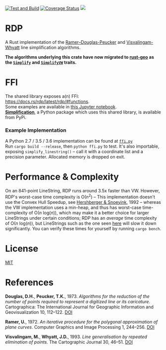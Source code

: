 [![Test and Build](https://github.com/urschrei/rdp/actions/workflows/test.yml/badge.svg)](https://github.com/urschrei/rdp/actions/workflows/test.yml) [![Coverage Status](https://coveralls.io/repos/github/urschrei/rdp/badge.svg?branch=master)](https://coveralls.io/github/urschrei/rdp?branch=master) [![](https://img.shields.io/crates/v/rdp.svg)](https://crates.io/crates/rdp)

# RDP
A Rust implementation of the [Ramer–Douglas-Peucker](https://en.wikipedia.org/wiki/Ramer–Douglas–Peucker_algorithm) and [Visvalingam-Whyatt](https://bost.ocks.org/mike/simplify/) line simplification algorithms.

**The algorithms underlying this crate have now migrated to [rust-geo](https://github.com/georust/rust-geo) as the [`Simplify`](https://docs.rs/geo/*/geo/algorithm/simplify/index.html) and [`SimplifyVW`](https://docs.rs/geo/*/geo/algorithm/simplifyvw/index.html) traits.**

# FFI
The shared library exposes a(n) FFI: https://docs.rs/rdp/latest/rdp/#functions.  
Some examples are available in [this Jupyter notebook](examples.ipynb).  
[**Simplification**](https://pypi.python.org/pypi/simplification/), a Python package which uses this shared library, is available from PyPi.

### Example Implementation
A Python 2.7 / 3.5 / 3.6 implementation can be found at [`ffi.py`](ffi.py
)  
Run `cargo build --release`, then `python ffi.py` to test. It's also importable, exposing `simplify_linestring()` – call it with a coordinate list and a precision parameter. Allocated memory is dropped on exit.  

# Performance & Complexity
On an 841-point LineString, RDP runs around 3.5x faster than VW. However, RDP's worst-case time complexity is O(*n*<sup>2</sup>) – This implementation doesn't use the Convex Hull Speedup, see [Hershberger & Snoeyink](http://dl.acm.org/citation.cfm?id=902273), 1992 – whereas the VW implementation uses a min-heap, and thus has worst-case time-complexity of O(*n* log(*n*)), which may make it a better choice for larger LineStrings under certain conditions; RDP has an *average* time complexity of O(*n* log(*n*)), but LineStrings such as the one seen [here](http://stackoverflow.com/a/31566048/416626) will slow it down significantly.
You can verify these times for yourself by running `cargo bench`.

# License
[MIT](license.txt)

# References
**Douglas, D.H.**, **Peucker, T.K.**, 1973. *Algorithms for the reduction of the number of points required to represent a digitized line or its caricature*. Cartographica: The International Journal for Geographic Information and Geovisualization 10, 112–122. [DOI](http://dx.doi.org/10.3138/FM57-6770-U75U-7727)

**Ramer, U.**, 1972. *An iterative procedure for the polygonal approximation of plane curves*. Computer Graphics and Image Processing 1, 244–256. [DOI](http://dx.doi.org/10.1016/S0146-664X(72)80017-0)

**Visvalingam, M.**, **Whyatt, J.D.**, 1993. *Line generalisation by repeated elimination of points*. The Cartographic Journal 30, 46–51. [DOI](http://dx.doi.org/10.1179/000870493786962263)
